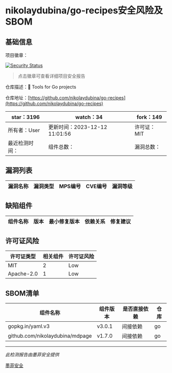 # nikolaydubina/go-recipes安全风险及SBOM

## 基础信息

项目徽章：

[![Security Status](https://www.murphysec.com/platform3/v31/badge/1735362866499768320.svg)](https://www.murphysec.com/console/report/1735362866319413248/1735362866499768320)

> 点击徽章可查看详细项目安全报告

仓库描述：🦩 Tools for Go projects

仓库地址：[https://github.com/nikolaydubina/go-recipes](https://github.com/nikolaydubina/go-recipes)

| star：3196 | watch：34 | fork：149 |
| ----------- | -------------- | ------------ |
| 所有者：User | 更新时间：2023-12-12 11:01:56 | 许可证：MIT |
| 最近检测时间： | 组件总数： | 漏洞总数： |




## 漏洞列表

| 漏洞名称 | 漏洞类型 | MPS编号 | CVE编号 | 漏洞等级 |
| ------- | ------ | ------- | ------ | ----- |





## 缺陷组件

| 组件名称 | 版本 | 最小修复版本 | 依赖关系 | 修复建议 |
| -------- | ---- | ------------ | -------- | -------- |





## 许可证风险

| 许可证类型 | 相关组件 | 许可证风险 |
| ---------- | -------- | ---------- |
|MIT|2|Low|
|Apache-2.0|1|Low|




## SBOM清单

| 组件名称 | 组件版本 | 是否直接依赖 | 仓库 |
| -------- | -------- | ------------ | ---- |
|gopkg.in/yaml.v3|v3.0.1|间接依赖|go|
|github.com/nikolaydubina/mdpage|v1.7.0|间接依赖|go|


------

*此检测报告由墨菲安全提供*

[墨菲安全](www.murphysec.com)